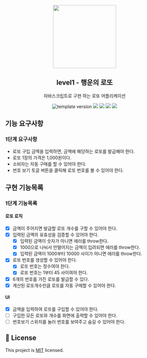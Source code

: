 <p align="middle" >
  <img width="200px;" src="./images/lotto_ball.png"/>
</p>
<h2 align="middle">level1 - 행운의 로또</h2>
<p align="middle">자바스크립트로 구현 하는 로또 어플리케이션</p>
<p align="middle">
  <img src="https://img.shields.io/badge/version-1.0.0-blue?style=flat-square" alt="template version"/>
  <img src="https://img.shields.io/badge/language-html-red.svg?style=flat-square"/>
  <img src="https://img.shields.io/badge/language-css-blue.svg?style=flat-square"/>
  <img src="https://img.shields.io/badge/language-js-yellow.svg?style=flat-square"/>
  <img src="https://img.shields.io/badge/license-MIT-brightgreen.svg?style=flat-square"/>
</p>

## 기능 요구사항

### 1단계 요구사항

- 로또 구입 금액을 입력하면, 금액에 해당하는 로또를 발급해야 한다.
- 로또 1장의 가격은 1,000원이다.
- 소비자는 자동 구매를 할 수 있어야 한다.
- 번호 보기 토글 버튼을 클릭해 로또 번호를 볼 수 있어야 한다.

## 구현 기능목록

### 1단계 기능목록

#### 로또 로직

- [x] 금액이 주어지면 발급할 로또 개수를 구할 수 있어야 한다.
- [x] 입력된 금액의 유효성을 검증할 수 있어야 한다.
  - [x] 입력된 금액이 숫자가 아니면 에러를 throw한다.
  - [x] 1000으로 나눠서 안떨어지는 금액이 입려되면 에러를 throw한다.
  - [x] 입력된 금액이 1000부터 10000 사이가 아니면 에러를 throw한다.
- [x] 로또 번호를 생성할 수 있어야 한다.
  - [x] 로또 번호는 정수여야 한다.
  - [x] 로또 번호는 1부터 45 사이여야 한다.
- [x] 6개의 번호를 가진 로또를 발급할 수 있다.
- [x] 계산된 로또개수만큼 로또를 자동 구매할 수 있어야 한다.

#### UI

- [x] 금액을 입력하여 로또를 구입할 수 있어야 한다.
- [ ] 구입한 모든 로또와 개수를 화면에 출력할 수 있어야 한다.
- [ ] 번호보기 스위치를 눌러 번호를 보여주고 숨길 수 있어야 한다.

## 📝 License

This project is [MIT](https://github.com/woowacourse/javascript-lotto/blob/main/LICENSE) licensed.
